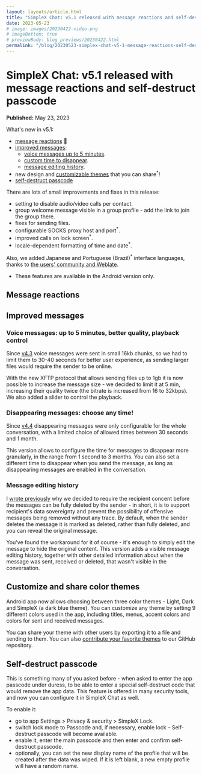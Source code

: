 ```yaml
---
layout: layouts/article.html
title: "SimpleX Chat: v5.1 released with message reactions and self-destruct passcode"
date: 2023-05-23
# image: images/20230422-video.png
# imageBottom: true
# previewBody: blog_previews/20230422.html
permalink: "/blog/20230523-simplex-chat-v5-1-message-reactions-self-destruct-passcode.html"
---
```


# SimpleX Chat: v5.1 released with message reactions and self-destruct passcode

**Published:** May 23, 2023

What's new in v5.1:

- [message reactions](#message-reactions) 🚀
- [improved messages](#improved-messages):
  - [voice messages up to 5 minutes](#voice-messages-up-to-5-minutes-better-quality-playback-control).
  - [custom time to disappear](#disappearing-messages-choose-any-time).
  - [message editing history](#message-editing-history).
- new design and [customizable themes](#customize-and-share-color-themes) that you can share<sup>*</sup>!
- [self-destruct passcode](#self-destruct-passcode)

There are lots of small improvements and fixes in this release:
  - setting to disable audio/video calls per contact.
  - group welcome message visible in a group profile - add the link to join the group there.
  - fixes for sending files.
  - configurable SOCKS proxy host and port<sup>*</sup>.
  - improved calls on lock screen<sup>*</sup>.
  - locale-dependent formatting of time and date<sup>*</sup>.

Also, we added Japanese and Portuguese (Brazil)<sup>*</sup> interface languages, thanks to [the users' community and Weblate](https://github.com/simplex-chat/simplex-chat#help-translating-simplex-chat).

* These features are available in the Android version only.

## Message reactions

## Improved messages

### Voice messages: up to 5 minutes, better quality, playback control

Since [v4.3](./20221206-simplex-chat-v4.3-voice-messages.md#instant-voice-messages) voice messages were sent in small 16kb chunks, so we had to limit them to 30-40 seconds for better user experience, as sending larger files would require the sender to be online.

With the new XFTP protocol that allows sending files up to 1gb it is now possible to increase the message size - we decided to limit it at 5 min, increasing their quality twice (the bitrate is increased from 16 to 32kbps). We also added a slider to control the playback.

### Disappearing messages: choose any time!

Since [v4.4](./20230103-simplex-chat-v4.4-disappearing-messages.md#disappearing-messages) disappearing messages were only configurable for the whole conversation, with a limited choice of allowed times between 30 seconds and 1 month.

This version allows to configure the time for messages to disappear more granularly, in the range from 1 second to 3 months. You can also set a different time to disappear when you send the message, as long as disappearing messages are enabled in the conversation.

### Message editing history

I [wrote previously](./20221206-simplex-chat-v4.3-voice-messages.md#irreversible-message-deletion) why we decided to require the recipient concent before the messages can be fully deleted by the sender - in short, it is to support recipient's data sovereignty and prevent the possibility of offensive messages being removed without any trace. By default, when the sender deletes the message it is marked as deleted, rather than fully deleted, and you can reveal the original message.

You've found the workaround for it of course - it's enough to simply edit the message to hide the original content. This version adds a visible message editing history, together with other detailed information about when the message was sent, received or deleted, that wasn't visible in the conversation.

## Customize and share color themes

Android app now allows choosing between three color themes - Light, Dark and SimpleX (a dark blue theme). You can customize any theme by setting 9 different colors used in the app, including titles, menus, accent colors and colors for sent and received messages.

You can share your theme with other users by exporting it to a file and sending to them. You can also [contribute your favorite themes](../docs/THEMES.md) to our GitHub repository.

## Self-destruct passcode

This is something many of you asked before - when asked to enter the app passcode under duress, to be able to enter a special self-destruct code that would remove the app data. This feature is offered in many security tools, and now you can configure it in SimpleX Chat as well.

To enable it:
- go to app Settings > Privacy & security > SimpleX Lock.
- switch lock mode to Passcode and, if necessary, enable lock – Self-destruct passcode will become available.
- enable it, enter the main passcode and then enter and confirm self-destruct passcode.
- optionally, you can set the new display name of the profile that will be created after the data was wiped. If it is left blank, a new empty profile will have a random name.
